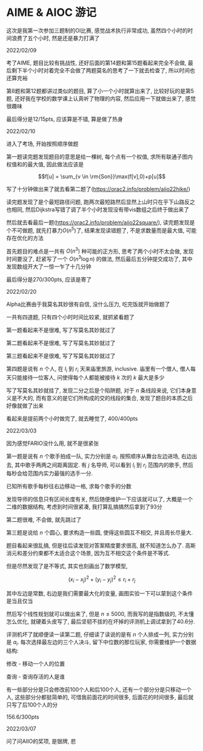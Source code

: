# AIME & AIOC 游记

这次是我第一次参加三题制的OI比赛, 感觉战术执行非常成功, 虽然四个小时的时间浪费了五个小时, 然是还是暴力打满了


2022/02/09

考了AIME, 题目比较有挑战性, 还好后面的第14题和第15题看起来完全不会做, 最后剩下半个小时对着完全不会做了两题莫名的思考了一下就去检查了, 所以时间也还算充裕

第8题和第12题都讲过类似的题目, 算了小一个小时就算出来了, 比较好玩的是第5题, 还好我在学校的数学课上认真听了物理的内容, 然后应用一下就做出来了, 感觉很趣味

最后得分是12/15pts, 应该算是不错, 算是做了热身


2022/02/10

进入了考场, 开始按照顺序做题

第一题读完题发现题目的意思是给一棵树, 每个点有一个权值, 求所有联通子图内权值和的最大值, 因此做法应该是 

$$f[u] = \sum_{v \in \rm{Son}}\max(f[v],0)+p[u]$$


写了十分钟做出来了就去看第二题了(https://orac2.info/problem/aiio22hike/)

读完题发现了是个最短路径问题, 跑两次最短路然后显然上山时只在乎下山路反之也相同, 然后Dijkstra写错了调了半个小时发现没有带vis数组之后终于做出来了

然后就去看最后一题(https://orac2.info/problem/aiio22square/), 读完题发现是个不可做题, 就先打暴力$O(n^5)$了, 结果发现读错题了, 不是求数量而是最大值, 可能存在优化的方法

首先题目的难点是一共有 $O(n^3)$ 种可能的正方形, 思考了两个小时不太会做, 发现时间要没了, 赶紧写了一个 $O(n^3\log n)$ 的做法, 然后最后五分钟提交成功了, 其中发现数组开大了一惊一乍了十几分钟

最后得分是270/300pts, 应该是寄了

2022/02/20

Alpha比赛由于我莫名其妙很有自信, 没什么压力, 吃完饭就开始做题了

一共有四道题, 只有四个小时时间比较紧, 就抓紧看题了

第一题看起来不是很难, 写了写莫名其妙就过了

第二题看起来不是很难, 写了写莫名其妙就过了

第三题看起来不是很难, 写了写莫名其妙就过了

第四题是说有 $n$ 个人, 在 $l_i$ 到 $r_i$ 天来庙里旅游, inclusive. 庙里有一个僧人, 僧人每天只能接待一位客人, 问使得每个人都能被接待 $k$ 次的 $k$ 最大是多少

写了写莫名其妙就挂了, 发现二分之后是个陷阱题, 对于 $n$ 条线段来说, 它们本身意义是不大的, 而有意义的是它们所构成的交的线段的集合, 发现了题目的本质之后好像就做了出来


看起来是提前两个小时做完了, 就去睡觉了, 400/400pts

2022/03/03

因为感觉FARIO没什么用, 就不是很紧张 

第一题是说有 $n$ 个歌手拍成一队, 实力分别是 $a_i$. 按照顺序从舞台左边进场, 右边出去, 其中歌手两两之间距离固定. 有 $j$ 名导师, 可以看到 $l_i$ 到 $r_i$ 范围内的歌手, 然后每秒会给范围内实力最强的选手一分. 

已知所有歌手每秒往右边移动一格, 求每个歌手的分数

发现导师的信息只有区间长度有关, 然后随便维护一下应该就可以了, 大概是一个二维的数据结构, 考虑到时间很紧凑, 我打算乱搞搞然后拿到了93分

第二题很难, 不会做, 就先跳过了

第三题是说给 $n$ 个圆心, 要求构造一些圆, 使得这些圆互不相交, 并且周长尽量大. 

题目看起来很乱搞, 但是往后读发现对答案精度要求很高, 就不知道怎么办了. 高斯消元和差分约束都不太适合这个场景, 因为互不相交这个条件是不等式.

但是尽然发现了是不等式, 其实也刻画出了数学模型, 

$$ (x_i-x_j)^2+(y_i-y_j)^2 ≤ r_i + r_j $$

其中左边是常数, 右边是我们需要最大化的变量, 画图实验一下可以蒙到这个条件是当且仅当

然后写个线性规划就可以做出来了, 但是 $n≤5000$, 而我写的是指数级的, 不太懂怎么优化, 就硬着头皮写了, 最后坚韧不拔的在坏掉的评测机上调试拿到了40.6分.

评测机坏了就顺便读一读第二题, 仔细读了读说的是有 $n$ 个人排成一列, 实力分别是 $a_i$. 每次选择最左边的三个人决斗, 留下中位数的那位玩家, 你需要维护一个数据结构:

修改 - 移动一个人的位置
 
查询 - 查询存活的人是谁

有一些部分分是只会修改前100个人和后100个人, 还有一个部分分是只移动一个人, 这些部分分都挺简单的, 可惜我前面花的时间很多, 后面花的时间很多, 最后就只写了后100个人的分

156.6/300pts

2022/03/07

问了问AIIO的奖项, 是银牌, 悲
